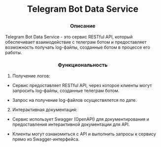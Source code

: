 # <p style="text-align:center;">Telegram Bot Data Service<p>

### <p style="text-align:center;"> Описание<p>

Telegram Bot Data Service - это сервис RESTful API, который обеспечивает взаимодействие с телеграм ботом и предоставляет возможность получать log-файлы, созданные ботом в процессе его работы. 

### <p style="text-align:center;"> Функциональность<p>

1. Получение логов:

* Сервис предоставляет RESTful API, через которое клиенты могут запросить log-файлы, созданные телеграм ботом.

* Запрос на получение log-файлов осуществялется по дате.

2. Интерактивная документация:

* Сервис использует Swagger (OpenAPI) для документирования и предоставления интерактивной документации для API.

* Клиенты могут ознакомиться с API и выполнить запросы к сервису прямо из Swagger-интерфейса.